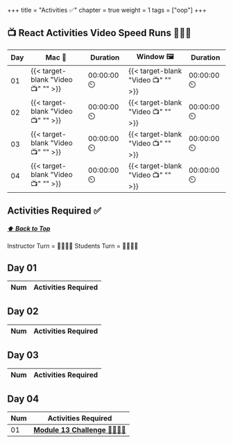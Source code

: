 +++
title = "Activities ✅"
chapter = true
weight = 1
tags = ["oop"] 
+++

## 📺 React Activities Video Speed Runs 🏃‍♀️🏃
| Day | Mac 🍎 | Duration    | Window 🖼️ | Duration |
| ------  | ------ | ----------- |---------  | --------- |
| 01 | {{< target-blank "Video 📺" "" >}}  |  00:00:00  ⏲️ |  {{< target-blank "Video 📺" "" >}}  |  00:00:00 ⏲️ |
| 02 | {{< target-blank "Video 📺" "" >}}  |  00:00:00  ⏲️ |  {{< target-blank "Video 📺" "" >}}  |  00:00:00 ⏲️ |
| 03 | {{< target-blank "Video 📺" "" >}}  |  00:00:00  ⏲️ |  {{< target-blank "Video 📺" "" >}}  |  00:00:00 ⏲️ |
| 04 | {{< target-blank "Video 📺" "" >}}    |  00:00:00  ⏲️|  {{< target-blank "Video 📺" "" >}}  |  00:00:00 ⏲️ |


## Activities Required ✅
#####  [ ⬆️ Back to Top](#react-activities-video-speed-runs)
Instructor Turn = 👩‍🏫🧑‍🏫
Students Turn = 👩‍🎓👨‍🎓


## Day 01
| Num | Activities Required                                          |
| --- | ------------------------------------------------------------ | 



## Day 02
| Num | Activities Required                                          |
| --- | ------------------------------------------------------------ | 

                  

## Day 03
| Num | Activities Required                                          |
| --- | ------------------------------------------------------------ | 




## Day 04 
| Num | Activities Required                                          |
| --- | ------------------------------------------------------------ | 
| 01  | **[Module 13 Challenge 👩‍🎓👨‍🎓](./day-04/challenge)**   |